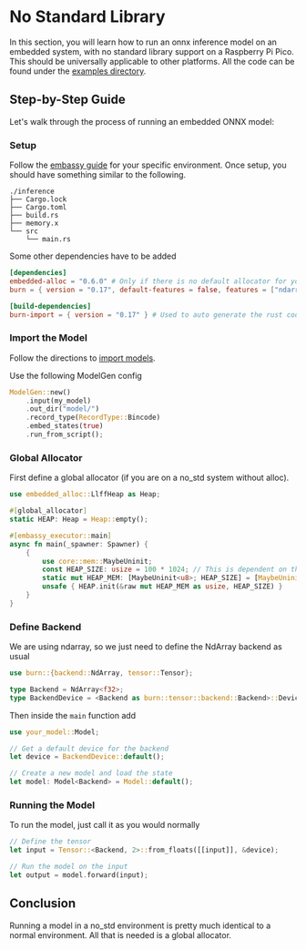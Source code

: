 # No Standard Library

In this section, you will learn how to run an onnx inference model on an embedded system, with no standard library support on a Raspberry Pi Pico. This should be universally applicable to other platforms. All the code can be found under the
[examples directory](https://github.com/tracel-ai/burn/tree/main/examples/raspberry-pi-pico).

## Step-by-Step Guide

Let's walk through the process of running an embedded ONNX model:

### Setup
Follow the [embassy guide](https://embassy.dev/book/#_getting_started) for your specific environment. Once setup, you should have something similar to the following.
```
./inference
├── Cargo.lock
├── Cargo.toml
├── build.rs
├── memory.x
└── src
    └── main.rs
```

Some other dependencies have to be added
```toml
[dependencies]
embedded-alloc = "0.6.0" # Only if there is no default allocator for your chip
burn = { version = "0.17", default-features = false, features = ["ndarray"] } # Backend must be ndarray

[build-dependencies]
burn-import = { version = "0.17" } # Used to auto generate the rust code to import the model
```

### Import the Model
Follow the directions to [import models](../import/README.md).

Use the following ModelGen config
```rs
ModelGen::new()
    .input(my_model)
    .out_dir("model/")
    .record_type(RecordType::Bincode)
    .embed_states(true)
    .run_from_script();
```

### Global Allocator
First define a global allocator (if you are on a no_std system without alloc).

```rs
use embedded_alloc::LlffHeap as Heap;

#[global_allocator]
static HEAP: Heap = Heap::empty();

#[embassy_executor::main]
async fn main(_spawner: Spawner) {
	{
        use core::mem::MaybeUninit;
        const HEAP_SIZE: usize = 100 * 1024; // This is dependent on the model size in memory.
        static mut HEAP_MEM: [MaybeUninit<u8>; HEAP_SIZE] = [MaybeUninit::uninit(); HEAP_SIZE];
        unsafe { HEAP.init(&raw mut HEAP_MEM as usize, HEAP_SIZE) }
    }
}
```

### Define Backend
We are using ndarray, so we just need to define the NdArray backend as usual
```rs
use burn::{backend::NdArray, tensor::Tensor};

type Backend = NdArray<f32>;
type BackendDevice = <Backend as burn::tensor::backend::Backend>::Device;
```

Then inside the `main` function add
```rs
use your_model::Model;

// Get a default device for the backend
let device = BackendDevice::default();

// Create a new model and load the state
let model: Model<Backend> = Model::default();
```

### Running the Model
To run the model, just call it as you would normally
```rs
// Define the tensor
let input = Tensor::<Backend, 2>::from_floats([[input]], &device);

// Run the model on the input
let output = model.forward(input);
```

## Conclusion
Running a model in a no_std environment is pretty much identical to a normal environment. All that is needed is a global allocator.
